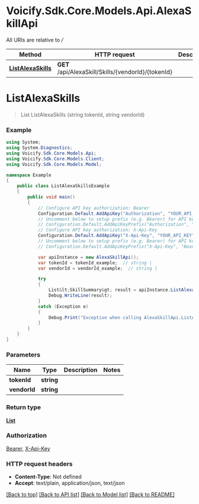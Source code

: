 # Voicify.Sdk.Core.Models.Api.AlexaSkillApi

All URIs are relative to */*

Method | HTTP request | Description
------------- | ------------- | -------------
[**ListAlexaSkills**](AlexaSkillApi.md#listalexaskills) | **GET** /api/AlexaSkill/Skills/{vendorId}/{tokenId} | 

<a name="listalexaskills"></a>
# **ListAlexaSkills**
> List<SkillSummary> ListAlexaSkills (string tokenId, string vendorId)



### Example
```csharp
using System;
using System.Diagnostics;
using Voicify.Sdk.Core.Models.Api;
using Voicify.Sdk.Core.Models.Client;
using Voicify.Sdk.Core.Models.Model;

namespace Example
{
    public class ListAlexaSkillsExample
    {
        public void main()
        {
            // Configure API key authorization: Bearer
            Configuration.Default.AddApiKey("Authorization", "YOUR_API_KEY");
            // Uncomment below to setup prefix (e.g. Bearer) for API key, if needed
            // Configuration.Default.AddApiKeyPrefix("Authorization", "Bearer");
            // Configure API key authorization: X-Api-Key
            Configuration.Default.AddApiKey("X-Api-Key", "YOUR_API_KEY");
            // Uncomment below to setup prefix (e.g. Bearer) for API key, if needed
            // Configuration.Default.AddApiKeyPrefix("X-Api-Key", "Bearer");

            var apiInstance = new AlexaSkillApi();
            var tokenId = tokenId_example;  // string | 
            var vendorId = vendorId_example;  // string | 

            try
            {
                List&lt;SkillSummary&gt; result = apiInstance.ListAlexaSkills(tokenId, vendorId);
                Debug.WriteLine(result);
            }
            catch (Exception e)
            {
                Debug.Print("Exception when calling AlexaSkillApi.ListAlexaSkills: " + e.Message );
            }
        }
    }
}
```

### Parameters

Name | Type | Description  | Notes
------------- | ------------- | ------------- | -------------
 **tokenId** | **string**|  | 
 **vendorId** | **string**|  | 

### Return type

[**List<SkillSummary>**](SkillSummary.md)

### Authorization

[Bearer](../README.md#Bearer), [X-Api-Key](../README.md#X-Api-Key)

### HTTP request headers

 - **Content-Type**: Not defined
 - **Accept**: text/plain, application/json, text/json

[[Back to top]](#) [[Back to API list]](../README.md#documentation-for-api-endpoints) [[Back to Model list]](../README.md#documentation-for-models) [[Back to README]](../README.md)
